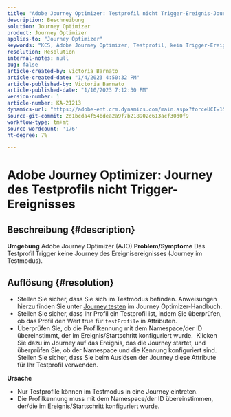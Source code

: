 ```yaml
---
title: "Adobe Journey Optimizer: Testprofil nicht Trigger-Ereignis-Journey"
description: Beschreibung
solution: Journey Optimizer
product: Journey Optimizer
applies-to: "Journey Optimizer"
keywords: "KCS, Adobe Journey Optimizer, Testprofil, kein Trigger-Ereignis-Journey, AJO"
resolution: Resolution
internal-notes: null
bug: false
article-created-by: Victoria Barnato
article-created-date: "1/4/2023 4:50:32 PM"
article-published-by: Victoria Barnato
article-published-date: "1/10/2023 7:12:30 PM"
version-number: 1
article-number: KA-21213
dynamics-url: "https://adobe-ent.crm.dynamics.com/main.aspx?forceUCI=1&pagetype=entityrecord&etn=knowledgearticle&id=17a403e0-4f8c-ed11-81ad-6045bd0067ea"
source-git-commit: 2d1bcda4f54bdea2a9f7b218902c613acf30d0f9
workflow-type: tm+mt
source-wordcount: '176'
ht-degree: 7%

---
```


# Adobe Journey Optimizer: Journey des Testprofils nicht Trigger-Ereignisses

## Beschreibung {#description}

<b>Umgebung</b>
Adobe Journey Optimizer (AJO)
<b>Problem/Symptome</b>
Das Testprofil Trigger keine Journey des Ereignisereignisses (Journey im Testmodus).


## Auflösung {#resolution}


- Stellen Sie sicher, dass Sie sich im Testmodus befinden. Anweisungen hierzu finden Sie unter [Journey testen](https://experienceleague.adobe.com/docs/journey-optimizer/using/orchestrate-journeys/create-journey/testing-the-journey.html) im Journey Optimizer-Handbuch.
- Stellen Sie sicher, dass Ihr Profil ein Testprofil ist, indem Sie überprüfen, ob das Profil den Wert true für `testProfile` in Attributen.
- Überprüfen Sie, ob die Profilkennung mit dem Namespace/der ID übereinstimmt, der im Ereignis/Startschritt konfiguriert wurde.  Klicken Sie dazu im Journey auf das Ereignis, das die Journey startet, und überprüfen Sie, ob der Namespace und die Kennung konfiguriert sind. Stellen Sie sicher, dass Sie beim Auslösen der Journey diese Attribute für Ihr Testprofil verwenden.

<b>Ursache</b>
- Nur Testprofile können im Testmodus in eine Journey eintreten.
- Die Profilkennung muss mit dem Namespace/der ID übereinstimmen, der/die im Ereignis/Startschritt konfiguriert wurde.


